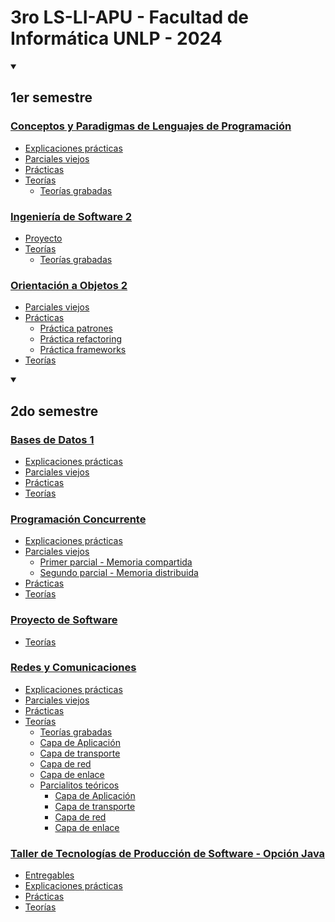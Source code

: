 # 3ro LS-LI-APU - Facultad de Informática UNLP - 2024

<details open>
  <summary><h2>1er semestre</h2></summary>
 
### [Conceptos y Paradigmas de Lenguajes de Programación](https://github.com/Pedro0604/3ro-LS-LI-APU/tree/main/1er_semestre/CPLP)
  * [Explicaciones prácticas](https://github.com/Pedro0604/3ro-LS-LI-APU/tree/main/1er_semestre/CPLP/Explicaciones_practicas)
  * [Parciales viejos](https://github.com/Pedro0604/3ro-LS-LI-APU/tree/main/1er_semestre/CPLP/Parciales_viejos)
  * [Prácticas](https://github.com/Pedro0604/3ro-LS-LI-APU/tree/main/1er_semestre/CPLP/Practicas)
  * [Teorías](https://github.com/Pedro0604/3ro-LS-LI-APU/tree/main/1er_semestre/CPLP/Teorias/PDFs)
     * [Teorías grabadas](https://www.youtube.com/playlist?list=PLVeo81yvjZb_kp3bftlXLPKXP9X_GJ4Bu)
### [Ingeniería de Software 2](https://github.com/Pedro0604/3ro-LS-LI-APU/tree/main/1er_semestre/Ing2)
  * [Proyecto](https://github.com/Pedro0604/3ro-LS-LI-APU/tree/main/1er_semestre/Ing2/Proyecto)
  * [Teorías](https://github.com/Pedro0604/3ro-LS-LI-APU/tree/main/1er_semestre/Ing2/Teorias/PDFs)
    * [Teorías grabadas](https://github.com/Pedro0604/3ro-LS-LI-APU/blob/main/1er_semestre/Ing2/Teorias/Teor%C3%ADas_grabadas.txt)
### [Orientación a Objetos 2](https://github.com/Pedro0604/3ro-LS-LI-APU/tree/main/1er_semestre/OO2)
  * [Parciales viejos](https://github.com/Pedro0604/3ro-LS-LI-APU/tree/main/1er_semestre/OO2/Parciales_viejos)
  * [Prácticas](https://github.com/Pedro0604/3ro-LS-LI-APU/tree/main/1er_semestre/OO2/Practicas)
    * [Práctica patrones](https://github.com/Pedro0604/3ro-LS-LI-APU/tree/main/1er_semestre/OO2/Practicas/Practica_patrones_resuelta)
    * [Práctica refactoring](https://github.com/Pedro0604/3ro-LS-LI-APU/tree/main/1er_semestre/OO2/Practicas/Practica_refactoring_resuelta)
    * [Práctica frameworks](https://github.com/Pedro0604/3ro-LS-LI-APU/tree/main/1er_semestre/OO2/Practicas/Practica_frameworks_resuelta)
  * [Teorías](https://github.com/Pedro0604/3ro-LS-LI-APU/tree/main/1er_semestre/OO2/Teorias/PDFs)
</details>

<details open>
  <summary><h2>2do semestre</h2></summary>
 
### [Bases de Datos 1](https://github.com/Pedro0604/3ro-LS-LI-APU/tree/main/2do_semestre/BD1)
  * [Explicaciones prácticas](https://github.com/Pedro0604/3ro-LS-LI-APU/tree/main/2do_semestre/BD1/Explicaciones-practicas)
  * [Parciales viejos](https://github.com/Pedro0604/3ro-LS-LI-APU/tree/main/2do_semestre/BD1/Parciales-viejos)
  * [Prácticas](https://github.com/Pedro0604/3ro-LS-LI-APU/tree/main/2do_semestre/BD1/Practicas)
  * [Teorías](https://github.com/Pedro0604/3ro-LS-LI-APU/tree/main/2do_semestre/BD1/Teorias/PDFs)
### [Programación Concurrente](https://github.com/Pedro0604/3ro-LS-LI-APU/tree/main/2do_semestre/Concurrente)
  * [Explicaciones prácticas](https://github.com/Pedro0604/3ro-LS-LI-APU/tree/main/2do_semestre/Concurrente/Explicaciones-practicas)
  * [Parciales viejos](https://github.com/Pedro0604/3ro-LS-LI-APU/tree/main/2do_semestre/Concurrente/Parciales-viejos)
    * [Primer parcial - Memoria compartida](https://github.com/Pedro0604/3ro-LS-LI-APU/tree/main/2do_semestre/Concurrente/Parciales-viejos/Primer-parcial-memoria-compartida)
    * [Segundo parcial - Memoria distribuida](https://github.com/Pedro0604/3ro-LS-LI-APU/tree/main/2do_semestre/Concurrente/Parciales-viejos/Segundo-parcial-memoria-distribuida)
  * [Prácticas](https://github.com/Pedro0604/3ro-LS-LI-APU/tree/main/2do_semestre/Concurrente/Practicas)
  * [Teorías](https://github.com/Pedro0604/3ro-LS-LI-APU/tree/main/2do_semestre/Concurrente/Teorias)
### [Proyecto de Software](https://github.com/Pedro0604/3ro-LS-LI-APU/tree/main/2do_semestre/Proyecto)
  * [Teorías](https://github.com/Pedro0604/3ro-LS-LI-APU/tree/main/2do_semestre/Proyecto/Teorias)
### [Redes y Comunicaciones](https://github.com/Pedro0604/3ro-LS-LI-APU/tree/main/2do_semestre/RyC)
  * [Explicaciones prácticas](https://github.com/Pedro0604/3ro-LS-LI-APU/tree/main/2do_semestre/RyC/Explicaciones-practicas)
  * [Parciales viejos](https://github.com/Pedro0604/3ro-LS-LI-APU/tree/main/2do_semestre/RyC/Parciales-viejos)
  * [Prácticas](https://github.com/Pedro0604/3ro-LS-LI-APU/tree/main/2do_semestre/RyC/Practicas)
  * [Teorías](https://github.com/Pedro0604/3ro-LS-LI-APU/tree/main/2do_semestre/RyC/Teorias)
    * [Teorías grabadas](https://github.com/Pedro0604/3ro-LS-LI-APU/blob/main/2do_semestre/RyC/Teorias/Teorias-grabadas.pdf)
    * [Capa de Aplicación](https://github.com/Pedro0604/3ro-LS-LI-APU/tree/main/2do_semestre/RyC/Teorias/PDFs/Capa-de-aplicacion)
    * [Capa de transporte](https://github.com/Pedro0604/3ro-LS-LI-APU/tree/main/2do_semestre/RyC/Teorias/PDFs/Capa-de-transporte)
    * [Capa de red](https://github.com/Pedro0604/3ro-LS-LI-APU/tree/main/2do_semestre/RyC/Teorias/PDFs/Capa-de-red)
    * [Capa de enlace](https://github.com/Pedro0604/3ro-LS-LI-APU/tree/main/2do_semestre/RyC/Teorias/PDFs/Capa-de-enlace)
    * [Parcialitos teóricos](https://github.com/Pedro0604/3ro-LS-LI-APU/tree/main/2do_semestre/RyC/Teorias/Parcialitos)
      * [Capa de Aplicación](https://github.com/Pedro0604/3ro-LS-LI-APU/tree/main/2do_semestre/RyC/Teorias/Parcialitos/Parcialito-01-capa-de-aplicacion)
      * [Capa de transporte](https://github.com/Pedro0604/3ro-LS-LI-APU/tree/main/2do_semestre/RyC/Teorias/Parcialitos/Parcialito-02-capa-de-transporte)
      * [Capa de red](https://github.com/Pedro0604/3ro-LS-LI-APU/tree/main/2do_semestre/RyC/Teorias/Parcialitos/Parcialito-03-capa-de-red)
      * [Capa de enlace](https://github.com/Pedro0604/3ro-LS-LI-APU/tree/main/2do_semestre/RyC/Teorias/Parcialitos/Parcialito-04-capa-de-enlace)
### [Taller de Tecnologías de Producción de Software - Opción Java](https://github.com/Pedro0604/3ro-LS-LI-APU/tree/main/2do_semestre/TTPS)
  * [Entregables](https://github.com/Pedro0604/3ro-LS-LI-APU/tree/main/2do_semestre/TTPS/Entregables)
  * [Explicaciones prácticas](https://github.com/Pedro0604/3ro-LS-LI-APU/tree/main/2do_semestre/TTPS/Explicaciones-practicas)
  * [Prácticas](https://github.com/Pedro0604/3ro-LS-LI-APU/tree/main/2do_semestre/TTPS/Practicas)
  * [Teorías](https://github.com/Pedro0604/3ro-LS-LI-APU/tree/main/2do_semestre/TTPS/Teorias/PDFs)
</details>
